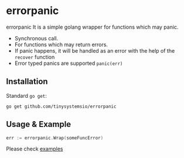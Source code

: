 # errorpanic

errorpanic It is a simple golang wrapper for functions which may panic.

* Synchronous call.
* For functions which may return errors.
* If panic happens, it will be handled as an error with the help of the `recover` function
* Error typed panics are supported `panic(err)`

## Installation

Standard `go get`:

```
go get github.com/tinysystemsio/errorpanic
```

## Usage & Example

```go
err := errorpanic.Wrap(someFuncError)
```
Please check [examples](examples/README.md)

